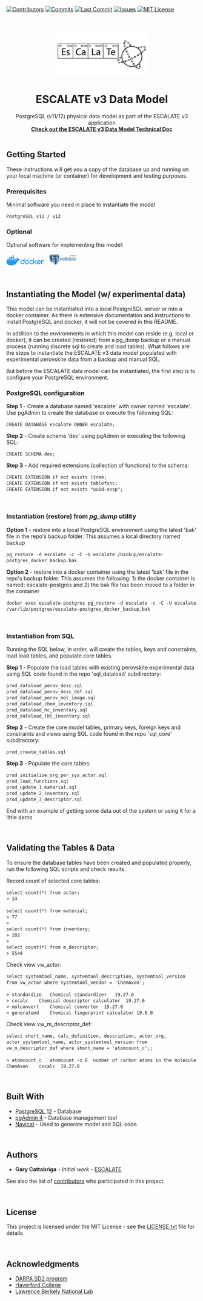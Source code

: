 <!-- ESCALATE v3 Data Model -->
<!--
Author: Gary Cattabriga
Date: 01.29.2020
*** I'm using markdown "reference style" links for readability.
*** Reference links are enclosed in brackets [ ] instead of parentheses 
*** See the bottom of this document for the declaration of the reference variables
*** for contributors-url, forks-url, etc. This is an optional, concise syntax you may use.
*** https://www.markdownguide.org/basic-syntax/#reference-style-links
*** used some nice shields from this site:
*** https://shields.io/category/platform-support
-->
[![Contributors][contributors-shield]][contributors-url]
[![Commits][commits-shield]][commits-url]
[![Last Commit][lastcommit-shield]][lastcommit-url]
[![Issues][issues-shield]][issues-url]
[![MIT License][license-shield]][license-url]

<!-- PROJECT LOGO -->
<br />
<p align="center">
  <a href="https://github.com/darkreactions/ESCALATE">
    <img src="images/Escalate_B-04.png" alt="Logo" width="250 height="100">
  </a>
  <h1 align="center">ESCALATE v3 Data Model</h1>
  <p align="center">
   PostgreSQL (v11/12) physical data model as part of the ESCALATE v3 application 
    <br />
    <a href="https://github.com/darkreactions/ESCALATE/blob/master/data_model/TECHNICAL.md"><strong>Check out the ESCALATE v3 Data Model Technical Doc</strong></a>
    <br />
    <br />
  </p>
</p>


## Getting Started

These instructions will get you a copy of the database up and running on your local machine (or container) for development and testing purposes. 

### Prerequisites

Minimal software you need in place to instantiate the model

```
PostgreSQL v11 / v12
```

### Optional

Optional software for implementing this model:

[![dockerlogo][docker-logo]][dockerinstall-url]
&ensp;[![pgadminlogo][pgadmin-logo]][pgadmininstall-url]

<br/>

## Instantiating the Model (w/ experimental data)

This model can be instantiated into a local PostgreSQL server or into a docker container. As there is extensive documentation and instructions to install PostgreSQL and docker, it will not be covered in this README.

In addition to the environments in which this model can reside (e.g. local or docker), it can be created (restored) from a pg_dump backup or a manual process (running discrete sql to create and load tables). What follows are the steps to instantiate the ESCALATE v3 data model populated with experimental perovskite data from a backup and manual SQL.

But before the ESCALATE data model can be instantiated, the first step is to configure your PostgreSQL environment.

### PostgreSQL configuration
**Step 1** -  Create a database named 'escalate' with owner named 'escalate'. Use pgAdmin to create the database or execute the following SQL:

```
CREATE DATABASE escalate OWNER escalate;
```
**Step 2** -  Create schema 'dev' using pgAdmin or executing the following SQL:

```
CREATE SCHEMA dev;
```
**Step 3** -  Add required extensions (collection of functions) to the schema:

```
CREATE EXTENSION if not exists ltree;
CREATE EXTENSION if not exists tablefunc;
CREATE EXTENSION if not exists "uuid-ossp";
```
<br/>

### Instantiation (restore) from *pg_dump* utility
**Option 1** -  restore into a local PostgreSQL environment
using the latest 'bak' file in the repo's backup folder. This assumes a local directory named backup

```
pg_restore -d escalate -c -C -U escalate /backup/escalate-postgres_docker_backup.bak
```
**Option 2** -  restore into a docker container
using the latest 'bak' file in the repo's backup folder. This assumes the following: 1) the docker container is named: escalate-postgres and 2) the bak file has been moved to a folder in the container

```
docker exec escalate-postgres pg_restore -d escalate -c -C -U escalate /var/lib/postgres/escalate-postgres_docker_backup.bak
```
<br/>

### Instantiation from SQL
Running the SQL below, in order, will create the tables, keys and constraints, load load tables, and populate core tables.


**Step 1** - Populate the load tables with existing perovskite experimental data using SQL code found in the repo 'sql_dataload' subdirectory:

```
prod_dataload_perov_desc.sql
prod_dataload_perov_desc_def.sql
prod_dataload_perov_mol_image.sql
prod_dataload_chem_inventory.sql
prod_dataload_hc_inventory.sql
prod_dataload_lbl_inventory.sql
```

**Step 2** - Create the core model tables, primary keys, foreign keys and constraints and views using SQL code found in the repo 'sql_core' subdirectory:

```
prod_create_tables.sql
```

**Step 3** - Populate the core tables:

```
prod_initialize_org_per_sys_actor.sql
prod_load_functions.sql
prod_update_1_material.sql
prod_update_2_inventory.sql
prod_update_3_descriptor.sql
```

End with an example of getting some data out of the system or using it for a little demo

<br/>

## Validating the Tables & Data

To ensure the database tables have been created and populated properly, run the following SQL scripts and check results.


Record count of selected core tables:

```
select count(*) from actor;
> 14

select count(*) from material;
> 77
> 
select count(*) from inventory;
> 102
> 
select count(*) from m_descriptor;
> 5544
```

Check view vw_actor:

```
select systemtool_name, systemtool_description, systemtool_version from vw_actor where systemtool_vendor = 'ChemAxon';
 
> standardize	Chemical standardizer	19.27.0
> cxcalc	Chemical descriptor calculator	19.27.0
> molconvert	Chemical converter	19.27.0
> generatemd	Chemical fingerprint calculator	19.6.0
```

Check view vw_m_descriptor_def:

```
select short_name, calc_definition, description, actor_org, actor_systemtool_name, actor_systemtool_version from vw_m_descriptor_def where short_name = 'atomcount_c';;
 
> atomcount_c	atomcount -z 6	number of carbon atoms in the molecule 	ChemAxon	cxcalc	19.27.0
```

<br/>

## Built With

* [PostgreSQL 12](https://www.postgresql.org) - Database
* [pgAdmin 4](https://www.pgadmin.org) - Database management tool
* [Navicat](https://www.navicat.com/en/) - Used to generate model and SQL code

<br/>

## Authors

* **Gary Cattabriga** - *Initial work* - [ESCALATE](https://github.com/gcatabr1)

See also the list of [contributors](https://github.com/darkreactions/ESCALATE/graphs/contributors) who participated in this project.

<br/>

## License

This project is licensed under the MIT License - see the [LICENSE.txt](LICENSE.txt) file for details

<br/>

## Acknowledgments
* [DARPA SD2 program](https://www.darpa.mil/program/synergistic-discovery-and-design)
* [Haverford College](https://www.haverford.edu)
* [Lawrence Berkely National Lab](https://www.lbl.gov)

<br/>

<!-- MARKDOWN LINKS & IMAGES -->
[contributors-shield]: https://img.shields.io/github/contributors/darkreactions/ESCALATE
[contributors-url]: https://github.com/darkreactions/ESCALATE/graphs/contributors
[lastcommit-shield]: https://img.shields.io/github/last-commit/darkreactions/ESCALATE
[lastcommit-url]: https://github.com/darkreactions/ESCALATE/graphs/commit-activity
[issues-shield]: https://img.shields.io/github/issues/darkreactions/ESCALATE
[issues-url]: https://github.com/darkreactions/ESCALATE/issues
[license-shield]: https://img.shields.io/github/license/darkreactions/ESCALATE
[license-url]: https://github.com/darkreactions/ESCALATE/blob/master/LICENSE
[commits-shield]: https://img.shields.io/github/commit-activity/m/darkreactions/ESCALATE
[commits-url]: https://github.com/darkreactions/ESCALATE/graphs/commit-activity
[postgresqlinstall-url]: https://www.postgresql.org/download/
[postgresql-logo]: images/postgresql_logo.png
[dockerinstall-url]: https://docs.docker.com/install/
[docker-logo]: images/docker_logo.png
[pgadmininstall-url]: https://www.pgadmin.org/download/
[pgadmin-logo]: images/pgadmin_logo.png

